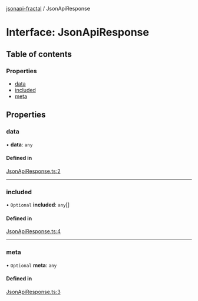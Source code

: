 [jsonapi-fractal](../README.md) / JsonApiResponse

# Interface: JsonApiResponse

## Table of contents

### Properties

- [data](JsonApiResponse.md#data)
- [included](JsonApiResponse.md#included)
- [meta](JsonApiResponse.md#meta)

## Properties

### data

• **data**: `any`

#### Defined in

[JsonApiResponse.ts:2](https://github.com/andersondanilo/jsonapi-fractal/blob/c2e4199/src/JsonApiResponse.ts#L2)

___

### included

• `Optional` **included**: `any`[]

#### Defined in

[JsonApiResponse.ts:4](https://github.com/andersondanilo/jsonapi-fractal/blob/c2e4199/src/JsonApiResponse.ts#L4)

___

### meta

• `Optional` **meta**: `any`

#### Defined in

[JsonApiResponse.ts:3](https://github.com/andersondanilo/jsonapi-fractal/blob/c2e4199/src/JsonApiResponse.ts#L3)
